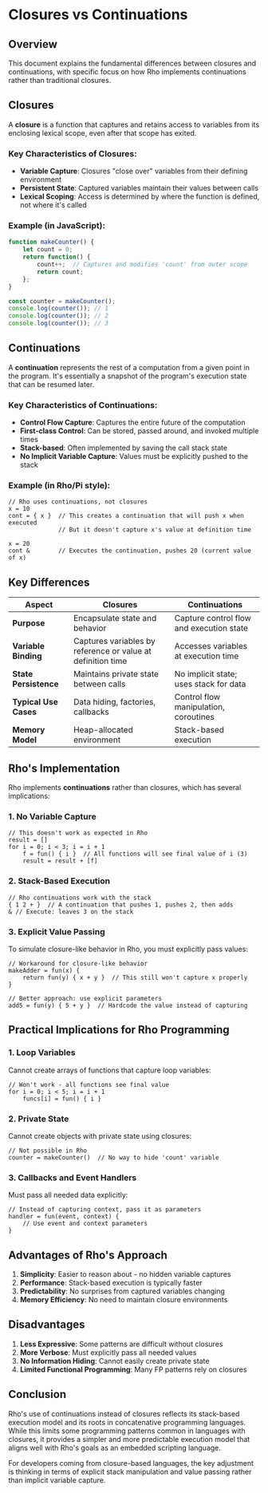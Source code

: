# Closures vs Continuations

## Overview

This document explains the fundamental differences between closures and continuations, with specific focus on how Rho implements continuations rather than traditional closures.

## Closures

A **closure** is a function that captures and retains access to variables from its enclosing lexical scope, even after that scope has exited.

### Key Characteristics of Closures:
- **Variable Capture**: Closures "close over" variables from their defining environment
- **Persistent State**: Captured variables maintain their values between calls
- **Lexical Scoping**: Access is determined by where the function is defined, not where it's called

### Example (in JavaScript):
```javascript
function makeCounter() {
    let count = 0;
    return function() {
        count++;  // Captures and modifies 'count' from outer scope
        return count;
    };
}

const counter = makeCounter();
console.log(counter()); // 1
console.log(counter()); // 2
console.log(counter()); // 3
```

## Continuations

A **continuation** represents the rest of a computation from a given point in the program. It's essentially a snapshot of the program's execution state that can be resumed later.

### Key Characteristics of Continuations:
- **Control Flow Capture**: Captures the entire future of the computation
- **First-class Control**: Can be stored, passed around, and invoked multiple times
- **Stack-based**: Often implemented by saving the call stack state
- **No Implicit Variable Capture**: Values must be explicitly pushed to the stack

### Example (in Rho/Pi style):
```rho
// Rho uses continuations, not closures
x = 10
cont = { x }  // This creates a continuation that will push x when executed
              // But it doesn't capture x's value at definition time

x = 20
cont &        // Executes the continuation, pushes 20 (current value of x)
```

## Key Differences

| Aspect | Closures | Continuations |
|--------|----------|---------------|
| **Purpose** | Encapsulate state and behavior | Capture control flow and execution state |
| **Variable Binding** | Captures variables by reference or value at definition time | Accesses variables at execution time |
| **State Persistence** | Maintains private state between calls | No implicit state; uses stack for data |
| **Typical Use Cases** | Data hiding, factories, callbacks | Control flow manipulation, coroutines |
| **Memory Model** | Heap-allocated environment | Stack-based execution |

## Rho's Implementation

Rho implements **continuations** rather than closures, which has several implications:

### 1. No Variable Capture
```rho
// This doesn't work as expected in Rho
result = []
for i = 0; i < 3; i = i + 1
    f = fun() { i }  // All functions will see final value of i (3)
    result = result + [f]
```

### 2. Stack-Based Execution
```rho
// Rho continuations work with the stack
{ 1 2 + }  // A continuation that pushes 1, pushes 2, then adds
& // Execute: leaves 3 on the stack
```

### 3. Explicit Value Passing
To simulate closure-like behavior in Rho, you must explicitly pass values:
```rho
// Workaround for closure-like behavior
makeAdder = fun(x) {
    return fun(y) { x + y }  // This still won't capture x properly
}

// Better approach: use explicit parameters
add5 = fun(y) { 5 + y }  // Hardcode the value instead of capturing
```

## Practical Implications for Rho Programming

### 1. Loop Variables
Cannot create arrays of functions that capture loop variables:
```rho
// Won't work - all functions see final value
for i = 0; i < 5; i = i + 1
    funcs[i] = fun() { i }
```

### 2. Private State
Cannot create objects with private state using closures:
```rho
// Not possible in Rho
counter = makeCounter()  // No way to hide 'count' variable
```

### 3. Callbacks and Event Handlers
Must pass all needed data explicitly:
```rho
// Instead of capturing context, pass it as parameters
handler = fun(event, context) { 
    // Use event and context parameters
}
```

## Advantages of Rho's Approach

1. **Simplicity**: Easier to reason about - no hidden variable captures
2. **Performance**: Stack-based execution is typically faster
3. **Predictability**: No surprises from captured variables changing
4. **Memory Efficiency**: No need to maintain closure environments

## Disadvantages

1. **Less Expressive**: Some patterns are difficult without closures
2. **More Verbose**: Must explicitly pass all needed values
3. **No Information Hiding**: Cannot easily create private state
4. **Limited Functional Programming**: Many FP patterns rely on closures

## Conclusion

Rho's use of continuations instead of closures reflects its stack-based execution model and its roots in concatenative programming languages. While this limits some programming patterns common in languages with closures, it provides a simpler and more predictable execution model that aligns well with Rho's goals as an embedded scripting language.

For developers coming from closure-based languages, the key adjustment is thinking in terms of explicit stack manipulation and value passing rather than implicit variable capture.